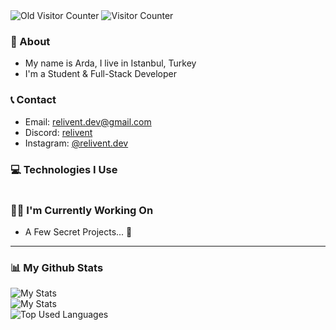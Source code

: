 <div>
  <img src="https://komarev.com/ghpvc/?username=reliventt&color=70a5fd&style=for-the-badge" alt="Old Visitor Counter">
  <img src="https://komarev.com/ghpvc/?username=relivent&color=70a5fd&style=for-the-badge" alt="Visitor Counter">
</div>

### 📝 About
- My name is Arda, I live in Istanbul, Turkey
- I'm a Student & Full-Stack Developer

### 📞 Contact
- Email: [relivent.dev@gmail.com](mailto:relivent.dev@gmail.com)
- Discord: [relivent](https://discord.com/users/808656625766236220)
- Instagram: [@relivent.dev](https://www.instagram.com/relivent.dev/)

### 💻 Technologies I Use
<img src="https://skillicons.dev/icons?i=javascript,typescript,nextjs,react,express,nodejs,electron,webpack,html,css,sass,mongo,cloudflare,vscode" title=""/>

### 👨‍💻 I'm Currently Working On
- A Few Secret Projects... 🤫

<hr>

### 📊 My Github Stats
<div>
  <img src="https://streak-stats.demolab.com?user=relivent&theme=tokyonight&hide_border=true&border_radius=8&date_format=M%20j%5B%2C%20Y%5D&mode=weekly&background=161B22" alt="My Stats"/><br>
  <img src="https://github-readme-stats.vercel.app/api?username=relivent&show_icons=true&theme=tokyonight&hide_border=true&border_radius=8&bg_color=161B22" alt="My Stats"/><br>
  <img src="https://github-readme-stats.vercel.app/api/top-langs/?username=relivent&layout=donut-vertical&theme=tokyonight&hide_border=true&langs_count=10&bg_color=161B22" alt="Top Used Languages"/>
</div>

